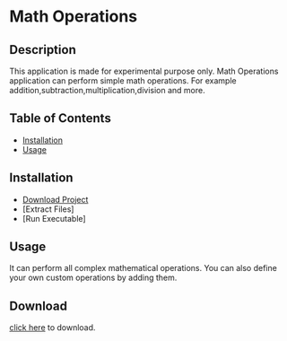 # Math Operations

## Description

This application is made for experimental purpose only. Math Operations application can perform simple math operations. For example addition,subtraction,multiplication,division and more.

## Table of Contents

- [Installation](#installation)
- [Usage](#usage)

## Installation

- [Download Project](download)
- [Extract Files]
- [Run Executable]

## Usage

It can perform all complex mathematical operations. You can also define your own custom operations by adding them.

## Download

[click here](https://github.com/AkramMulani/Math-Operations) to download.
